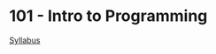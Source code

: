 # 101 - Intro to Programming

[Syllabus](https://github.com/matthewwolfe/cs-classes/blob/master/101-intro-to-programming/syllabus.md)
